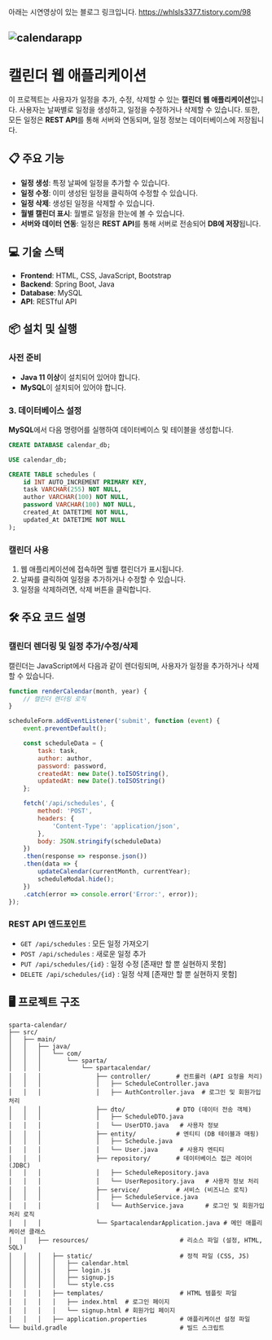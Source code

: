 아래는 시연영상이 있는 블로그 링크입니다.
https://whlsls3377.tistory.com/98

![calendarapp](https://github.com/user-attachments/assets/ecd21148-6927-41be-8c6f-d7faeb6a8fc7)
---

# 캘린더 웹 애플리케이션

이 프로젝트는 사용자가 일정을 추가, 수정, 삭제할 수 있는 **캘린더 웹 애플리케이션**입니다. 사용자는 날짜별로 일정을 생성하고, 일정을 수정하거나 삭제할 수 있습니다. 또한, 모든 일정은 **REST API**를 통해 서버와 연동되며, 일정 정보는 데이터베이스에 저장됩니다.

## 📋 주요 기능

- **일정 생성**: 특정 날짜에 일정을 추가할 수 있습니다.
- **일정 수정**: 이미 생성된 일정을 클릭하여 수정할 수 있습니다.
- **일정 삭제**: 생성된 일정을 삭제할 수 있습니다.
- **월별 캘린더 표시**: 월별로 일정을 한눈에 볼 수 있습니다.
- **서버와 데이터 연동**: 일정은 **REST API**를 통해 서버로 전송되어 **DB에 저장**됩니다.

## 💻 기술 스택

- **Frontend**: HTML, CSS, JavaScript, Bootstrap
- **Backend**: Spring Boot, Java
- **Database**: MySQL
- **API**: RESTful API

## 📦 설치 및 실행

### 사전 준비

- **Java 11 이상**이 설치되어 있어야 합니다.
- **MySQL**이 설치되어 있어야 합니다.

### 3. 데이터베이스 설정

**MySQL**에서 다음 명령어를 실행하여 데이터베이스 및 테이블을 생성합니다.

```sql
CREATE DATABASE calendar_db;

USE calendar_db;

CREATE TABLE schedules (
    id INT AUTO_INCREMENT PRIMARY KEY,
    task VARCHAR(255) NOT NULL,
    author VARCHAR(100) NOT NULL,
    password VARCHAR(100) NOT NULL,
    created_At DATETIME NOT NULL,
    updated_At DATETIME NOT NULL
);
```

### 캘린더 사용

1. 웹 애플리케이션에 접속하면 월별 캘린더가 표시됩니다.
2. 날짜를 클릭하여 일정을 추가하거나 수정할 수 있습니다.
3. 일정을 삭제하려면, 삭제 버튼을 클릭합니다.

## 🛠️ 주요 코드 설명

### 캘린더 렌더링 및 일정 추가/수정/삭제

캘린더는 JavaScript에서 다음과 같이 렌더링되며, 사용자가 일정을 추가하거나 삭제할 수 있습니다.

```javascript
function renderCalendar(month, year) {
    // 캘린더 렌더링 로직
}

scheduleForm.addEventListener('submit', function (event) {
    event.preventDefault();

    const scheduleData = {
        task: task,
        author: author,
        password: password,
        createdAt: new Date().toISOString(),
        updatedAt: new Date().toISOString()
    };

    fetch('/api/schedules', {
        method: 'POST',
        headers: {
            'Content-Type': 'application/json',
        },
        body: JSON.stringify(scheduleData)
    })
    .then(response => response.json())
    .then(data => {
        updateCalendar(currentMonth, currentYear);
        scheduleModal.hide();
    })
    .catch(error => console.error('Error:', error));
});
```

### REST API 엔드포인트

- `GET /api/schedules` : 모든 일정 가져오기
- `POST /api/schedules` : 새로운 일정 추가
- `PUT /api/schedules/{id}` : 일정 수정 [존재만 할 뿐 실현하지 못함]
- `DELETE /api/schedules/{id}` : 일정 삭제 [존재만 할 뿐 실현하지 못함]

## 🖥️ 프로젝트 구조

```
sparta-calendar/
├── src/
│   ├── main/
│   │   ├── java/
│   │   │   └── com/
│   │   │       └── sparta/
│   │   │           └── spartacalendar/
│   │   │               ├── controller/       # 컨트롤러 (API 요청을 처리)
│   │   │               │   ├── ScheduleController.java
│   │   │               │   ├── AuthController.java  # 로그인 및 회원가입 처리
│   │   │               ├── dto/              # DTO (데이터 전송 객체)
│   │   │               │   ├── ScheduleDTO.java
│   │   │               │   └── UserDTO.java   # 사용자 정보
│   │   │               ├── entity/           # 엔티티 (DB 테이블과 매핑)
│   │   │               │   ├── Schedule.java
│   │   │               │   └── User.java      # 사용자 엔티티
│   │   │               ├── repository/       # 데이터베이스 접근 레이어 (JDBC)
│   │   │               │   ├── ScheduleRepository.java
│   │   │               │   └── UserRepository.java   # 사용자 정보 처리
│   │   │               ├── service/          # 서비스 (비즈니스 로직)
│   │   │               │   ├── ScheduleService.java
│   │   │               │   └── AuthService.java      # 로그인 및 회원가입 처리 로직
│   │   │               └── SpartacalendarApplication.java # 메인 애플리케이션 클래스
│   │   ├── resources/                         # 리소스 파일 (설정, HTML, SQL)
│   │   │   ├── static/                        # 정적 파일 (CSS, JS)
│   │   │   │   ├── calendar.html
│   │   │   │   ├── login.js
│   │   │   │   ├── signup.js
│   │   │   │   └── style.css
│   │   │   ├── templates/                     # HTML 템플릿 파일
│   │   │   │   ├── index.html  # 로그인 페이지
│   │   │   │   └── signup.html # 회원가입 페이지
│   │   │   ├── application.properties         # 애플리케이션 설정 파일
└── build.gradle                               # 빌드 스크립트
```
